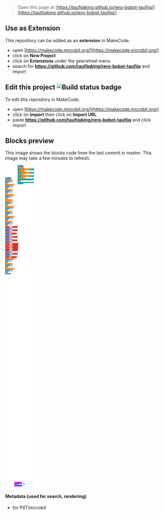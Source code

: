
> Open this page at [https://taufiiqking.github.io/rero-bobot-taufiiq/](https://taufiiqking.github.io/rero-bobot-taufiiq/)

## Use as Extension

This repository can be added as an **extension** in MakeCode.

* open [https://makecode.microbit.org/](https://makecode.microbit.org/)
* click on **New Project**
* click on **Extensions** under the gearwheel menu
* search for **https://github.com/taufiiqking/rero-bobot-taufiiq** and import

## Edit this project ![Build status badge](https://github.com/taufiiqking/rero-bobot-taufiiq/workflows/MakeCode/badge.svg)

To edit this repository in MakeCode.

* open [https://makecode.microbit.org/](https://makecode.microbit.org/)
* click on **Import** then click on **Import URL**
* paste **https://github.com/taufiiqking/rero-bobot-taufiiq** and click import

## Blocks preview

This image shows the blocks code from the last commit in master.
This image may take a few minutes to refresh.

![A rendered view of the blocks](https://github.com/taufiiqking/rero-bobot-taufiiq/raw/master/.github/makecode/blocks.png)

#### Metadata (used for search, rendering)

* for PXT/microbit
<script src="https://makecode.com/gh-pages-embed.js"></script><script>makeCodeRender("{{ site.makecode.home_url }}", "{{ site.github.owner_name }}/{{ site.github.repository_name }}");</script>
